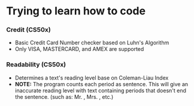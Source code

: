# Trying to learn how to code

### Credit (CS50x)
* Basic Credit Card Number checker based on Luhn's Algorithm
* Only VISA, MASTERCARD, and AMEX are supported

### Readability (CS50x)
* Determines a text's reading level base on Coleman-Liau Index
* **NOTE:** The program counts each period as sentence. This will give an inaccurate reading level with text containing periods that doesn't end the sentence. (such as: Mr. , Mrs. , etc.)
